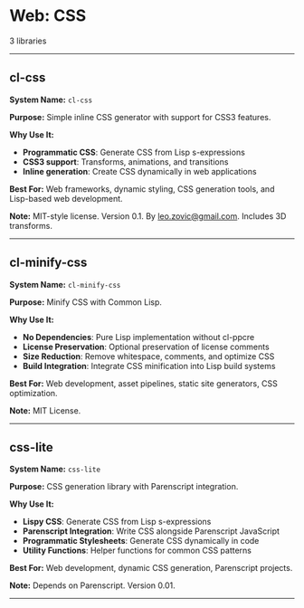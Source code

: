 # Web: CSS

3 libraries

---

## cl-css

**System Name:** `cl-css`

**Purpose:** Simple inline CSS generator with support for CSS3 features.

**Why Use It:**
- **Programmatic CSS**: Generate CSS from Lisp s-expressions
- **CSS3 support**: Transforms, animations, and transitions
- **Inline generation**: Create CSS dynamically in web applications

**Best For:** Web frameworks, dynamic styling, CSS generation tools, and Lisp-based web development.

**Note:** MIT-style license. Version 0.1. By leo.zovic@gmail.com. Includes 3D transforms.

---


## cl-minify-css

**System Name:** `cl-minify-css`

**Purpose:** Minify CSS with Common Lisp.

**Why Use It:**
- **No Dependencies**: Pure Lisp implementation without cl-ppcre
- **License Preservation**: Optional preservation of license comments
- **Size Reduction**: Remove whitespace, comments, and optimize CSS
- **Build Integration**: Integrate CSS minification into Lisp build systems

**Best For:** Web development, asset pipelines, static site generators, CSS optimization.

**Note:** MIT License.

---


## css-lite

**System Name:** `css-lite`

**Purpose:** CSS generation library with Parenscript integration.

**Why Use It:**
- **Lispy CSS**: Generate CSS from Lisp s-expressions
- **Parenscript Integration**: Write CSS alongside Parenscript JavaScript
- **Programmatic Stylesheets**: Generate CSS dynamically in code
- **Utility Functions**: Helper functions for common CSS patterns

**Best For:** Web development, dynamic CSS generation, Parenscript projects.

**Note:** Depends on Parenscript. Version 0.01.

---


